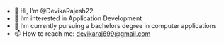 - 👋 Hi, I’m @DevikaRajesh22
- 👀 I’m interested in Application Development
- 🌱 I’m currently pursuing a bachelors degree in computer applications
- 📫 How to reach me: devikaraj699@gmail.com

<!---
DevikaRajesh22/DevikaRajesh22 is a ✨ special ✨ repository because its `README.md` (this file) appears on your GitHub profile.
You can click the Preview link to take a look at your changes.
--->
